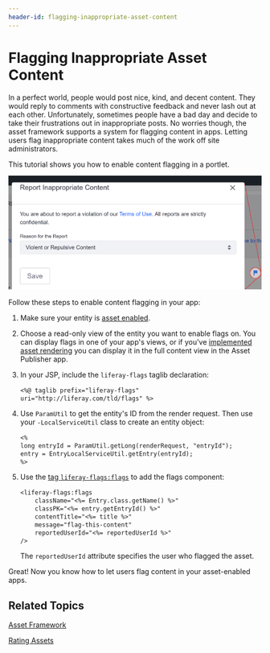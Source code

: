 ```yaml
---
header-id: flagging-inappropriate-asset-content
---
```


# Flagging Inappropriate Asset Content

In a perfect world, people would post nice, kind, and decent content. They would 
reply to comments with constructive feedback and never lash out at each other. 
Unfortunately, sometimes people have a bad day and decide to take their 
frustrations out in inappropriate posts. No worries though, the asset framework 
supports a system for flagging content in apps. Letting users flag inappropriate 
content takes much of the work off site administrators. 

This tutorial shows you how to enable content flagging in a portlet.

![Figure 1: Flags for letting users mark objectionable content are enabled in the Message Boards portlet.](../../../images/social-flags.png)

Follow these steps to enable content flagging in your app: 

1.  Make sure your entity is 
    [asset enabled](/docs/7-0/tutorials/-/knowledge_base/t/asset-framework). 

2.  Choose a read-only view of the entity you want to enable flags on. You can 
    display flags in one of your app's views, or if you've 
    [implemented asset rendering](/docs/7-1/tutorials/-/knowledge_base/t/rendering-an-asset) 
    you can display it in the full content view in the Asset Publisher app. 

3.  In your JSP, include the `liferay-flags` taglib declaration:

        <%@ taglib prefix="liferay-flags" uri="http://liferay.com/tld/flags" %>

4.  Use `ParamUtil` to get the entity's ID from the render request. Then use 
    your `-LocalServiceUtil` class to create an entity object: 

        <%
        long entryId = ParamUtil.getLong(renderRequest, "entryId");
        entry = EntryLocalServiceUtil.getEntry(entryId);
        %>

5.  Use the 
    [tag `liferay-flags:flags`](@app-ref@/collaboration/latest/taglibdocs/liferay-flags/flags.html) 
    to add the flags component: 

        <liferay-flags:flags
        	className="<%= Entry.class.getName() %>"
        	classPK="<%= entry.getEntryId() %>"
        	contentTitle="<%= title %>"
        	message="flag-this-content"
        	reportedUserId="<%= reportedUserId %>"
        />

    The `reportedUserId` attribute specifies the user who flagged the asset. 

Great! Now you know how to let users flag content in your asset-enabled apps. 

## Related Topics

[Asset Framework](/docs/7-1/tutorials/-/knowledge_base/t/asset-framework)

[Rating Assets](/docs/7-1/tutorials/-/knowledge_base/t/rating-assets)
